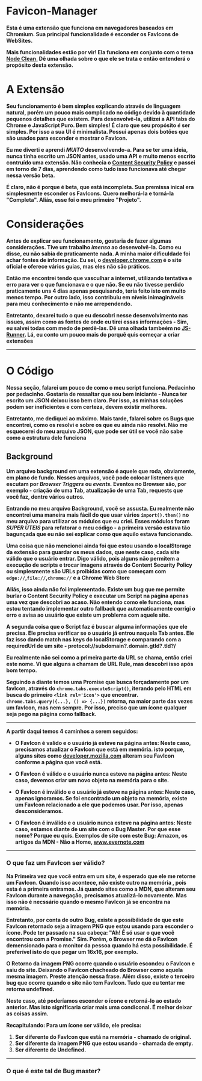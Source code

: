 # Favicon-Manager
**Esta é uma extensão que funciona em navegadores baseados em Chromium. Sua principal funcionalidade é esconder os FavIcons de WebSites.**  

**Mais funcionalidades estão por vir! Ela funciona em conjunto com o tema [Node Clean.]() Dê uma olhada sobre o que ele se trata e então entenderá o propósito desta extensão.** 

# A Extensão  
**Seu funcionamento é bem simples explicando através de linguagem natural, porém um pouco mais complicado no código devido à quantidade pequenos detalhes que existem.**
**Para desenvolvê-la, utilizei a API tabs do Chrome e JavaScript Puro. Bem simples! É claro que seu propósito *é* ser simples. Por isso a sua UI é minimalista. Possui apenas dois botões que são usados para esconder e mostrar o FavIcon.**

**Eu me diverti e aprendi _MUITO_ desenvolvendo-a. Para se ter uma ideia, nunca tinha escrito um JSON antes, usado uma API e muito menos escrito contruído uma extensão. Não conhecia o [Content Security Policy]() e passei em torno de 7 dias, aprendendo como tudo isso funcionava até chegar nessa versão beta.**

**É claro, não é porque é beta, que está incompleta. Sua premissa inical era simplesmente esconder os FavIcons. Quero melhorá-la e torná-la "Completa". Aliás, esse foi o meu primeiro "Projeto".**

# Considerações

**Antes de explicar seu funcionamento, gostaria de fazer algumas considerações. Tive um trabalho _imenso_ ao desenvolvê-la. Como eu disse, eu não sabia de praticamente nada. A minha maior dificuldade foi achar fontes de informação. Eu sei, o [developer.chrome.com]() é o site oficial e oferece vários guias, mas eles não são práticos.**  

**Então me encontrei tendo que vasculhar a internet, utilizando tentativa e erro para ver o que funcionava e o que não. Se eu não tivesse perdido praticamente uns 4 dias apenas pesquisando, teria feito isto em muito menos tempo. Por outro lado, isso contribuiu em níveis inimagináveis para meu conhecimento e não me arrependendo.**

**Entretanto, dexarei tudo o que eu descobri nesse desenvolvimento nas issues, assim como as fontes de onde eu tirei essas informações - Sim, eu salvei todas com medo de perdê-las. Dê uma olhada tambeém no [JS-Runner](). Lá, eu conto um pouco mais do porquê quis começar a criar extensões**

---

# O Código

**Nessa seção, falarei um pouco de como o meu script funciona. Pedacinho por pedacinho. Gostaria de ressaltar que sou bem iniciante - Nunca ter escrito um JSON deixou isso bem claro. Por isso, as minhas soluções podem ser ineficientes e com certeza, devem existir melhores.**

**Entretanto, me dediquei ao máximo. Mais tarde, falarei sobre os Bugs que encontrei, como os resolvi e sobre os que eu ainda não resolvi. Não me esquecerei do meu arquivo JSON, que pode ser útil se você não sabe como a estrutura dele funciona**

## Background

**Um arquivo background em uma extensão é aquele que roda, obviamente, em plano de fundo. Nesses arquivos, você pode colocar listeners que escutam por _Browser Triggers_ ou _events._ Eventos no Browser são, por exemplo - criação de uma Tab, atualização de uma Tab, requests que você faz, dentre vários outros.**

**Entrando no meu arquivo Background, você se assusta. Eu realmente não encontrei uma maneira mais fácil do que usar vários `import().then()` no meu arquivo para utilizar os módulos que eu criei. Esses módulos foram _SUPER ÚTEIS_ para refatorar o meu código - a primeira versão estava tão bagunçada que eu não sei explicar como que aquilo estava funcionando.**

**Uma coisa que não mencionei ainda foi que estou usando o localStorage da extensão para guardar os meus dados, que neste caso, cada site válido que o usuário entrar. Digo válido, pois alguns não permitem a execução de scripts e trocar imagens através do Content Security Policy ou simplesmente são URLs proibidas como que começam com `edge://`,`file://`,`chrome://` e a Chrome Web Store**

**Aliás, isso ainda não foi implementado. Existe um bug que me permite burlar o Content Security Policy e executar um Script na página apenas uma vez que descobri ao acaso. Não entendo como ele funciona, mas estou tentando implementar outro fallback que automaticamente corrigi o erro e avisa ao usuário que existe um problema com aquele site.**

**A segunda coisa que o Script faz é buscar alguma informações que ele precisa. Ele precisa verificar se o usuário já entrou naquela Tab antes. Ele faz isso dando match nas keys do localStorage e comparando com a requiredUrl de um site - protocol://subdomain?.domain.gtld?.tld?/**

**Eu realmente não sei como a primeira parte da URL se chama, então criei este nome. Vi que alguns a chamam de URL Rule, mas descobri isso após bom tempo.**

**Seguindo a diante temos uma Promise que busca forçadamente por um favIcon, através do `chrome.tabs.executeScript()`, iterando pelo HTML em busca do primeiro `<link rel='icon'>` que encontrar. 
`chrome.tabs.query({...}, () => {...})` retorna, na maior parte das vezes um favIcon, mas nem sempre. Por isso, preciso que um ícone qualquer seja pego na página como fallback.**

---

**A partir daqui temos 4 caminhos a serem seguidos:**

- **O FavIcon é valido e o usuário já esteve na página antes: Neste caso, precisamos atualizar o FavIcon que está em memória. isto porque, alguns sites como [developer.mozilla.com]() alteram seu FavIcon conforme a página que você está.**

- **O FavIcon é válido e o usuário nunca esteve na página antes: Neste caso, devemos criar um novo objeto na memória para o site.**

- **O FavIcon é inválido e o usuário já esteve na página antes: Neste caso, apenas ignoramos. Se foi encontrado um objeto na memória, existe um FavIcon relacionado a ele que podemos usar. Por isso, apenas desconsideramos.**

- **O FavIcon é inválido e o usuário nunca esteve na página antes: Neste caso, estamos diante de um site com o Bug Master. Por que esse nome? Porque eu quis. Exemplos de site com este Bug: Amazon, os artigos da MDN - Não a Home, www.evernote.com**

---

### O que faz um FavIcon ser válido?

**Na Primeira vez que você entra em um site, é esperado que ele me retorne um FavIcon. Quando isso acontece, não existe outro na memória , pois esta é a primeira entramos. Já quando sites como a MDN, que alteram seu FavIcon durante a navegação, precisamos atualizá-lo novamente. Mas isso não é necssário quando o mesmo FavIcon já se encontra na memória.**

**Entretanto, por conta de outro Bug, existe a possibilidade de que este FavIcon retornado seja a imagem PNG que estou usando para esconder o ícone. Pode ter passado na sua cabeça: "Ah! É só usar o que você encontrou com a Promise." Sim. Porém, o Browser me dá o FavIcon demensionado para o monitor da pessoa quando há esta possibilidade. É preferível isto do que pegar um 16x16, por exemplo.**

**O Retorno da imagem PNG ocorre quando o usuário escondeu o FavIcon e saiu do site. Deixando o FavIcon chacheado do Browser como aquela mesma imagem. Preste atenção nessa frase. Além disso, existe o terceiro bug que ocorre quando o site não tem FavIcon. Tudo que eu tentar me retorna undefined.**

**Neste caso, até poderíamos esconder o ícone e retorná-lo ao estado anterior. Mas isto significaria criar mais uma condiconal. É melhor deixar as coisas assim.**

**Recapitulando: Para um ícone ser válido, ele precisa:**

1. **Ser diferente do FavIcon que está na memória - chamado de original.**
1. **Ser diferente da imagem PNG que estou usando - chamada de empty.**
1. **Ser diferente de Undefined.**

---

### O que é este tal de Bug master?










